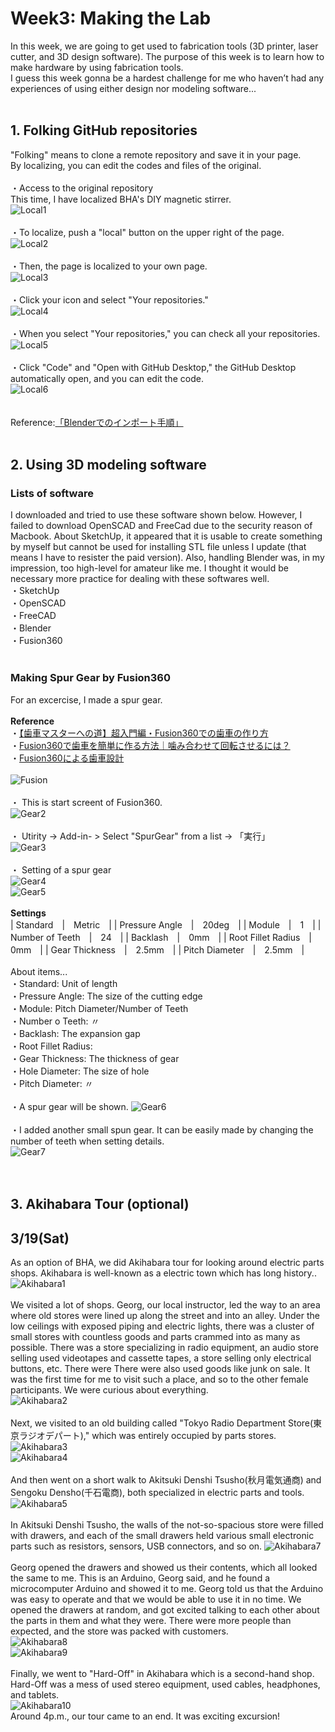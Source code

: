 # Week3: Making the Lab
In this week, we are going to get used to fabrication tools (3D printer, laser cutter, and 3D design software). The purpose of this week is to learn how to make hardware by using fabrication tools.<br/>
I guess this week gonna be a hardest challenge for me who haven’t had any experiences of using either design nor modeling software...<br/>
<br/>
## 1. Folking GitHub repositories
"Folking" means to clone a remote repository and save it in your page.<br/>
By localizing, you can edit the codes and files of the original.<br/>
<br/>
・Access to the original repository<br/>
This time, I have localized BHA's DIY magnetic stirrer.<br/>
![Local1](/photo/w3_screenshot_1.png)<br/>
<br/>
・To localize, push a "local" button on the upper right of the page.<br/>
![Local2](/photo/w3_screenshot_2.png)<br/>
<br/>
・Then, the page is localized to your own page.<br/>
![Local3](/photo/w3_screenshot_3.png)<br/>
<br/>
・Click your icon and select "Your repositories."<br/>
![Local4](/photo/w3_screenshot_4.png)<br/>
<br/>
・When you select "Your repositories," you can check all your repositories.<br/>
![Local5](/photo/w3_screenshot_5.png)<br/>
<br/>
・Click "Code" and "Open with GitHub Desktop," the GitHub Desktop automatically open, and you can edit the code.<br/>
![Local6](/photo/w3_screenshot_6.png)<br/>
<br/>
<br/>
Reference:[「Blenderでのインポート手順」](https://www.kkaneko.jp/db/cg/blenderimportexport.html#S3)<br/>
<br/>
## 2. Using 3D modeling software

### Lists of software
I downloaded and tried to use these software shown below. However, I failed to download OpenSCAD and FreeCad due to the security reason of Macbook. About SketchUp, it appeared that it is usable to create something by myself but  cannot be used for installing STL file unless I update (that means I have to resister the paid version). Also, handling Blender was, in my impression, too high-level for amateur like me. I thought it would be necessary more practice for dealing with these softwares well.<br/>
・SketchUp<br/>
・OpenSCAD<br/>
・FreeCAD<br/>
・Blender<br/>
・Fusion360<br/>
<br/>
### Making Spur Gear by Fusion360
For an excercise, I made a spur gear. <br/>
<br/>
**Reference**<br/>
・[【歯車マスターへの道】超入門編・Fusion360での歯車の作り方](https://www.youtube.com/watch?v=fEFBxSfHgyg)<br/>
・[Fusion360で歯車を簡単に作る方法｜噛み合わせて回転させるには？](https://www.fact-cam.co.jp/product/2019/10/fusion360/archives/000447.html)<br/>
・[Fusion360による歯車設計](https://fabble.cc/robotakun/fusion360xxxxxxx)<br/>
<br/>
![Fusion](/photo/Fusion_pic_1.jpeg)<br/>
<br/>
・ This is start screent of Fusion360.<br/>
![Gear2](/photo/Fusion_pic_2.jpeg)<br/>
<br/>
・ Utirity -> Add-in- > Select "SpurGear" from a list -> 「実行」<br/>
![Gear3](/photo/Fusion_pic_3.jpeg)<br/>
<br/>
・ Setting of a spur gear<br/>
![Gear4](/photo/Fusion_pic_4.jpeg)<br/>
![Gear5](/photo/Fusion_pic_5.jpeg)<br/>
<br/>
**Settings**<br/>
| Standard　|　Metric　|
| Pressure Angle　|　20deg　|
| Module　|　1　|
| Number of Teeth　|　24　|
| Backlash　|　0mm　|
| Root Fillet Radius　|　0mm　|
| Gear Thickness　|　2.5mm　|
| Pitch Diameter　|　2.5mm　|
<br/>
<br/>
About items...<br/>
・Standard: Unit of length<br/>
・Pressure Angle: The size of the cutting edge<br/>
・Module: Pitch Diameter/Number of Teeth<br/>
・Number o Teeth: 〃 <br/>
・Backlash: The expansion gap<br/>
・Root Fillet Radius: <br/>
・Gear Thickness: The thickness of gear<br/>
・Hole Diameter: The size of hole<br/>
・Pitch Diameter: 〃  <br/>
<br/>
・A spur gear will be shown.
![Gear6](/photo/Fusion_pic_6.jpeg)<br/>
<br/>
・I added another small spun gear. It can be easily made by changing the number of teeth when setting details.<br/>
![Gear7](/photo/Fusion_pic_7.jpeg)<br/>
<br/>
<br/>
## 3. Akihabara Tour (optional)
## 3/19(Sat)
As an option of BHA, we did Akihabara tour for looking around electric parts shops. Akihabara is well-known as a electric town which has long history..<br/>
![Akihabara1](/photo/Akihabara_1.jpg)<br/>
<br/>
We visited a lot of shops. Georg, our local instructor, led the way to an area where old stores were lined up along the street and into an alley. Under the low ceilings with exposed piping and electric lights, there was a cluster of small stores with countless goods and parts crammed into as many as possible. There was a store specializing in radio equipment, an audio store selling used videotapes and cassette tapes, a store selling only electrical buttons, etc.
There were There were also used goods like junk on sale. It was the first time for me to visit such a place, and so to the other female participants. We were curious about everything. <br/>
![Akihabara2](/photo/Akihabara_2.jpg)<br/>
<br/>
Next, we visited to an old building called "Tokyo Radio Department Store(東京ラジオデパート)," which was entirely occupied by parts stores.<br/>
![Akihabara3](/photo/Akihabara_3.jpg)<br/>
![Akihabara4](/photo/Akihabara_4.jpg)<br/>
<br/>
And then went on a short walk to Akitsuki Denshi Tsusho(秋月電気通商) and Sengoku Densho(千石電商), both specialized in electric parts and tools.
![Akihabara5](/photo/Akihabara_5.jpg)<br/>
<br/>
In Akitsuki Denshi Tsusho, the walls of the not-so-spacious store were filled with drawers, and each of the small drawers held various small electronic parts such as resistors, sensors, USB connectors, and so on.
![Akihabara7](/photo/Akihabara_7.jpg)<br/>
<br/>
Georg opened the drawers and showed us their contents, which all looked the same to me. This is an Arduino, Georg said, and he found a microcomputer Arduino and showed it to me. Georg told us that the Arduino was easy to operate and that we would be able to use it in no time. We opened the drawers at random, and got excited talking to each other about the parts in them and what they were. There were more people than expected, and the store was packed with customers. <br/>
![Akihabara8](/photo/Akihabara_8.jpg)<br/>
![Akihabara9](/photo/Akihabara_9.jpg)<br/>
<br/>
Finally, we went to "Hard-Off" in Akihabara which is a second-hand shop. Hard-Off was a mess of used stereo equipment, used cables, headphones, and tablets. <br/>
![Akihabara10](/photo/Akihabara_10.jpg)<br/>
Around 4p.m., our tour came to an end. It was exciting excursion!<br/>
<br/>
